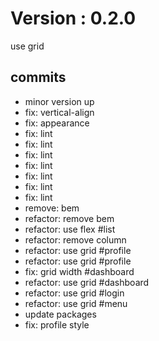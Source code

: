 # Version : 0.2.0

use grid

## commits

* minor version up
* fix: vertical-align
* fix: appearance
* fix: lint
* fix: lint
* fix: lint
* fix: lint
* fix: lint
* fix: lint
* fix: lint
* remove: bem
* refactor: remove bem
* refactor: use flex #list
* refactor: remove column
* refactor: use grid #profile
* refactor: use grid #profile
* fix: grid width #dashboard
* refactor: use grid #dashboard
* refactor: use grid #login
* refactor: use grid #menu
* update packages
* fix: profile style
